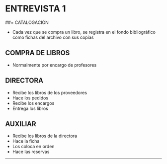 # ENTREVISTA 1

##= CATALOGACIÓN
- Cada vez que se compra un libro, se registra en el fondo bibliográfico como fichas del archivo con sus copias

## COMPRA DE LIBROS 
- Normalmente por encargo de profesores

## DIRECTORA
- Recibe los libros de los proveedores
- Hace los pedidos
- Recibe los encargos
- Entrega los libros
		


## AUXILIAR 
- Recibe los libros de la directora
- Hace la ficha
- Los coloca en orden
- Hace las reservas

---

